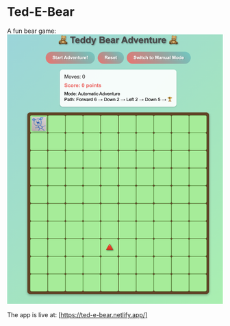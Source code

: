# Ted-E-Bear

A fun bear game: 
![Game Screenshot](gameShot.png)

The app is live at: [https://ted-e-bear.netlify.app/]
